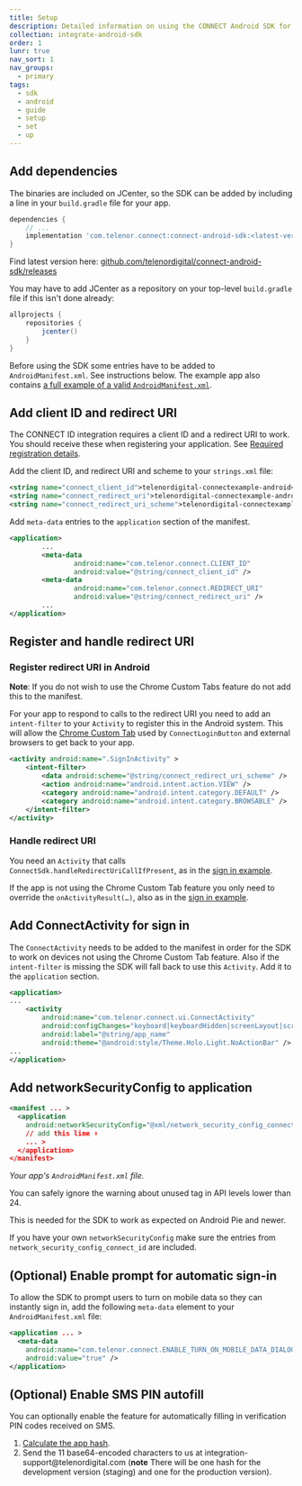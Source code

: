 ```yaml
---
title: Setup
description: Detailed information on using the CONNECT Android SDK for integration.
collection: integrate-android-sdk
order: 1
lunr: true
nav_sort: 1
nav_groups:
  - primary
tags:
  - sdk
  - android
  - guide
  - setup
  - set
  - up
---
```


## Add dependencies

The binaries are included on JCenter, so the SDK can be added by including a line in your `build.gradle` file for your app.

```gradle
dependencies {
    // ...
    implementation 'com.telenor.connect:connect-android-sdk:<latest-version>' // add this line
}
```

Find latest version here: [github.com/telenordigital/connect-android-sdk/releases](https://github.com/telenordigital/connect-android-sdk/releases)


You may have to add JCenter as a repository on your top-level `build.gradle` file if this isn't done already:
```gradle
allprojects {
    repositories {
        jcenter()
    }
}
```

Before using the SDK some entries have to be added to `AndroidManifest.xml`. See instructions below. The example app also contains [a full example of a valid `AndroidManifest.xml`](https://github.com/telenordigital/connect-android-sdk/blob/master/connect-id-example/src/main/AndroidManifest.xml).

## Add client ID and redirect URI

The CONNECT ID integration requires a client ID and a redirect URI to work. You should receive these when registering your application. See [Required registration details](../get-started/client-registration-details.md).

Add the client ID, and redirect URI and scheme to your `strings.xml` file:
```xml
<string name="connect_client_id">telenordigital-connectexample-android</string>
<string name="connect_redirect_uri">telenordigital-connectexample-android://oauth2callback</string>
<string name="connect_redirect_uri_scheme">telenordigital-connectexample-android</string>
```

Add `meta-data` entries to the `application` section of the manifest.

```xml
<application>
        ...
        <meta-data
                android:name="com.telenor.connect.CLIENT_ID"
                android:value="@string/connect_client_id" />
        <meta-data
                android:name="com.telenor.connect.REDIRECT_URI"
                android:value="@string/connect_redirect_uri" />
        ...
</application>
```

## Register and handle redirect URI


### Register redirect URI in Android
**Note**: If you do not wish to use the Chrome Custom Tabs feature do not add this to the manifest.

For your app to respond to calls to the redirect URI you need to add an `intent-filter` to your
`Activity` to register this in the Android system. This will allow the
[Chrome Custom Tab](https://developer.chrome.com/multidevice/android/customtabs) used by `ConnectLoginButton` and external browsers to get back to your app.


```xml
<activity android:name=".SignInActivity" >
	<intent-filter>
		<data android:scheme="@string/connect_redirect_uri_scheme" />
		<action android:name="android.intent.action.VIEW" />
		<category android:name="android.intent.category.DEFAULT" />
		<category android:name="android.intent.category.BROWSABLE" />
	</intent-filter>
</activity>
```

### Handle redirect URI

You need an `Activity` that calls `ConnectSdk.handleRedirectUriCallIfPresent`, as in the [sign in example](./sign-in-user.md).

If the app is not using the Chrome Custom Tab feature you only need to override the
`onActivityResult(…)`, also as in the
[sign in example](./sign-in-user.md).


## Add ConnectActivity for sign in

The `ConnectActivity` needs to be added to the manifest in order for the SDK to work on devices not using the Chrome Custom Tab feature. Also if the `intent-filter` is missing the SDK will fall back to use this `Activity`. Add it to the `application` section.

```xml
<application>
...
    <activity
        android:name="com.telenor.connect.ui.ConnectActivity"
        android:configChanges="keyboard|keyboardHidden|screenLayout|screenSize|orientation"
        android:label="@string/app_name"
        android:theme="@android:style/Theme.Holo.Light.NoActionBar" />
...
</application>
```


## Add networkSecurityConfig to application

```xml
<manifest ... >
  <application
    android:networkSecurityConfig="@xml/network_security_config_connect_id"
    // add this line ⬆️
    ... >
  </application>
</manifest>
```

*Your app's `AndroidManifest.xml` file.*

You can safely ignore the warning about unused tag in API levels lower than 24.

This is needed for the SDK to work as expected on Android Pie and newer.

If you have your own `networkSecurityConfig` make sure the entries from `network_security_config_connect_id` are included.

## (Optional) Enable prompt for automatic sign-in

To allow the SDK to prompt users to turn on mobile data so they can instantly sign in, add the following `meta-data` element to your `AndroidManifest.xml` file:

```xml
<application ... >
  <meta-data
    android:name="com.telenor.connect.ENABLE_TURN_ON_MOBILE_DATA_DIALOG"
    android:value="true" />
</application>
```

## (Optional) Enable SMS PIN autofill

You can optionally enable the feature for automatically filling in verification PIN codes received on SMS.

1.  [Calculate the app hash](https://developers.google.com/identity/sms-retriever/verify#computing_your_apps_hash_string).
1.  Send the 11 base64-encoded characters to us at integration-support<span style="display:none">nospamfiller</span>@telenordigital.com (**note** There will be one hash for the development version (staging) and one for the production version).
